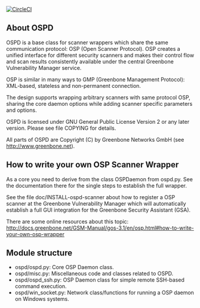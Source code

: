 [![CircleCI](https://circleci.com/gh/greenbone/ospd/tree/master.svg?style=svg)](https://circleci.com/gh/greenbone/ospd/tree/master)

About OSPD
----------

OSPD is a base class for scanner wrappers which share the same communication
protocol: OSP (Open Scanner Protocol). OSP creates a unified interface for
different security scanners and makes their control flow and scan results
consistently available under the central Greenbone Vulnerability Manager service.

OSP is similar in many ways to GMP (Greenbone Management Protocol): XML-based,
stateless and non-permanent connection.

The design supports wrapping arbitrary scanners with same protocol OSP,
sharing the core daemon options while adding scanner specific parameters and
options.

OSPD is licensed under GNU General Public License Version 2 or
any later version.  Please see file COPYING for details.

All parts of OSPD are Copyright (C) by Greenbone Networks GmbH
(see http://www.greenbone.net).


How to write your own OSP Scanner Wrapper
-----------------------------------------

As a core you need to derive from the class OSPDaemon from ospd.py.
See the documentation there for the single steps to establish the
full wrapper.

See the file doc/INSTALL-ospd-scanner about how to register a OSP scanner at
the Greenbone Vulnerability Manager which will automatically establish a full
GUI integration for the Greenbone Security Assistant (GSA).

There are some online resources about this topic:
http://docs.greenbone.net/GSM-Manual/gos-3.1/en/osp.html#how-to-write-your-own-osp-wrapper


Module structure
----------------

* ospd/ospd.py:       Core OSP Daemon class.
* ospd/misc.py:       Miscellaneous code and classes related to OSPD.
* ospd/ospd_ssh.py:   OSP Daemon class for simple remote SSH-based command execution.
* ospd/win_socket.py: Network class/functions for running a OSP daemon on Windows systems.
